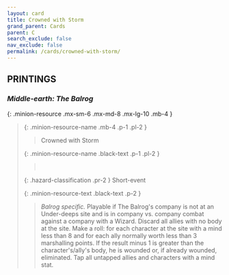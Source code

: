 ```yaml
---
layout: card
title: Crowned with Storm
grand_parent: Cards
parent: C
search_exclude: false
nav_exclude: false
permalink: /cards/crowned-with-storm/
---
```


## PRINTINGS


### _Middle-earth: The Balrog_

{: .minion-resource .mx-sm-6 .mx-md-8 .mx-lg-10 .mb-4 }
> {: .minion-resource-name .mb-4 .p-1 .pl-2 }
> > <div class="hazard-mp"></div>
> > <div class="card-name">Crowned with Storm</div>
>
> {: .minion-resource-name .black-text .p-1 .pl-2 }
> > &nbsp;
>
> {: .hazard-classification .pr-2 }
> Short-event
>
> {: .minion-resource-text .black-text .p-2 }
> > _Balrog specific._ Playable if The Balrog's company is not at an Under-deeps site and is in company vs. company combat against a company with a Wizard. Discard all allies with no body at the site. Make a roll: for each character at the site with a mind less than 8 and for each ally normally worth less than 3 marshalling points. If the result minus 1 is greater than the character's/ally's body, he is wounded or, if already wounded, eliminated. Tap all untapped allies and characters with a mind stat. 
> 
